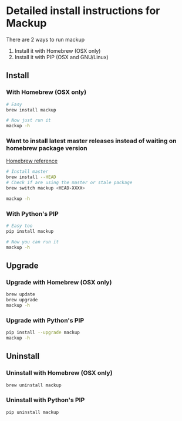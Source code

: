 # Detailed install instructions for Mackup

There are 2 ways to run mackup

1. Install it with Homebrew (OSX only)
1. Install it with PIP (OSX and GNU/Linux)

## Install

### With Homebrew (OSX only)

```bash
# Easy
brew install mackup

# Now just run it
mackup -h
```

### Want to install latest master releases instead of waiting on homebrew package version

[Homebrew reference](https://docs.brew.sh/Manpage#install-options-formulacask)

```bash
# Install master
brew install --HEAD
# Check if are using the master or stale package
brew switch mackup <HEAD-XXXX>

mackup -h
```

### With Python's PIP

```bash
# Easy too
pip install mackup

# Now you can run it
mackup -h
```

## Upgrade

### Upgrade with Homebrew (OSX only)

```bash
brew update
brew upgrade
mackup -h
```

### Upgrade with Python's PIP

```bash
pip install --upgrade mackup
mackup -h
```

## Uninstall

### Uninstall with Homebrew (OSX only)

```bash
brew uninstall mackup
```

### Uninstall with Python's PIP

```bash
pip uninstall mackup
```
